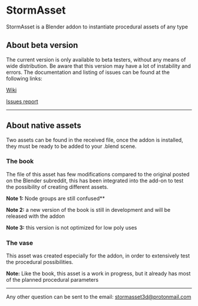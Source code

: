 # StormAsset

StormAsset is a Blender addon to instantiate procedural assets of any type



## About beta version

The current version is only available to beta testers, without any means of wide distribution.
Be aware that this version may have a lot of instability and errors.
The documentation and listing of issues can be found at the following links:

[Wiki](https://github.com/stormteller3d/stormasset/wiki)

[Issues report](https://github.com/stormteller3d/stormasset/issues)

--------------------

## About native assets

Two assets can be found in the received file, once the addon is installed, they must be ready to be added to your .blend scene.

### The book 

The file of this asset has few modifications compared to the original posted on the Blender subreddit, this has been integrated into the add-on to test the possibility of creating different assets.

**Note 1:** Node groups are still confused**

**Note 2:** a new version of the book is still in development and will be released with the addon

**Note 3:** this version is not optimized for low poly uses

### The vase

This asset was created especially for the addon, in order to extensively test the procedural possibilities.

**Note:** Like the book, this asset is a work in progress, but it already has most of the planned procedural parameters

--------------------

Any other question can be sent to the email:
stormasset3d@protonmail.com
